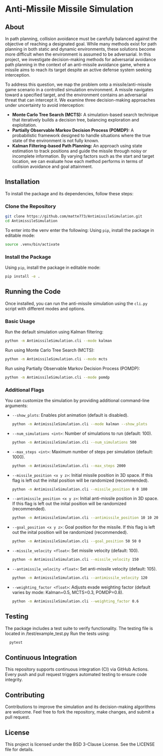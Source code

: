 # Anti-Missile Missile Simulation

## About
In path planning, collision avoidance must be carefully balanced against the objective of reaching a designated goal. While many methods exist for path planning in both static and dynamic environments, these solutions become more difficult when the environment is assumed to be adversarial. In this project, we investigate decision-making methods for adversarial avoidance path planning in the context of an anti-missile avoidance game, where a missile aims to reach its target despite an active defense system seeking interception.

To address this question, we map the problem onto a missile/anti-missile game scenario in a controlled simulation environment. A missile navigates toward a specified target, and the environment contains an adversarial threat that can intercept it. We examine three decision-making approaches under uncertainty to avoid interception:

- **Monte Carlo Tree Search (MCTS):** A simulation-based search technique that iteratively builds a decision tree, balancing exploration and exploitation.
- **Partially Observable Markov Decision Process (POMDP):** A probabilistic framework designed to handle situations where the true state of the environment is not fully known.
- **Kalman Filtering-based Path Planning:** An approach using state estimation to track positions and guide the missile through noisy or incomplete information. By varying factors such as the start and target location, we can evaluate how each method performs in terms of collision avoidance and goal attainment.

## Installation

To install the package and its dependencies, follow these steps:

### Clone the Repository

```sh
git clone https://github.com/matte773/AntimissileSimulation.git
cd AntimissileSimulation
```

To enter into the venv enter the following:
Using `pip`, install the package in editable mode:

```sh
source .venv/bin/activate
```

### Install the Package

Using `pip`, install the package in editable mode:

```sh
pip install -e .
```

## Running the Code

Once installed, you can run the anti-missile simulation using the `cli.py` script with different modes and options.

### Basic Usage

Run the default simulation using Kalman filtering:

```sh
python -m AntimissileSimulation.cli --mode kalman
```

Run using Monte Carlo Tree Search (MCTS):

```sh
python -m AntimissileSimulation.cli --mode mcts
```

Run using Partially Observable Markov Decision Process (POMDP):

```sh
python -m AntimissileSimulation.cli --mode pomdp
```

### Additional Flags

You can customize the simulation by providing additional command-line arguments:

- `--show_plots`: Enables plot animation (default is disabled).
  
  ```sh
  python -m AntimissileSimulation.cli --mode kalman --show_plots
  ```

- `--num_simulations <int>`: Number of simulations to run (default: 100).
  
  ```sh
  python -m AntimissileSimulation.cli --num_simulations 500
  ```

- `--max_steps <int>`: Maximum number of steps per simulation (default: 1000).
  
  ```sh
  python -m AntimissileSimulation.cli --max_steps 2000
  ```

- `--missile_position <x y z>`: Initial missile position in 3D space. If this flag is left out the inital position will be randomized (recommended).
  
  ```sh
  python -m AntimissileSimulation.cli --missile_position 0 0 100
  ```

- `--antimissile_position <x y z>`: Initial anti-missile position in 3D space. If this flag is left out the inital position will be randomized (recommended).
  
  ```sh
  python -m AntimissileSimulation.cli --antimissile_position 10 10 200
  ```

- `--goal_position <x y z>`: Goal position for the missile. If this flag is left out the inital position will be randomized (recommended).
  
  ```sh
  python -m AntimissileSimulation.cli --goal_position 50 50 0
  ```

- `--missile_velocity <float>`: Set missile velocity (default: 100).
  
  ```sh
  python -m AntimissileSimulation.cli --missile_velocity 150
  ```

- `--antimissile_velocity <float>`: Set anti-missile velocity (default: 105).
  
  ```sh
  python -m AntimissileSimulation.cli --antimissile_velocity 120
  ```

- `--weighting_factor <float>`: Adjusts evade weighting factor (default varies by mode: Kalman=0.5, MCTS=0.3, POMDP=0.8).
  
  ```sh
  python -m AntimissileSimulation.cli --weighting_factor 0.6
  ```

## Testing

The package includes a test suite to verify functionality. The testing file is located in /test/example_test.py Run the tests using:

```sh
  pytest
  ```

## Continuous Integration

This repository supports continuous integration (CI) via GitHub Actions. Every push and pull request triggers automated testing to ensure code integrity.

## Contributing

Contributions to improve the simulation and its decision-making algorithms are welcome. Feel free to fork the repository, make changes, and submit a pull request.

## License

This project is licensed under the BSD 3-Clause License. See the LICENSE file for details.